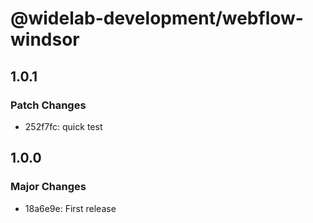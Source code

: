 # @widelab-development/webflow-windsor

## 1.0.1

### Patch Changes

- 252f7fc: quick test

## 1.0.0

### Major Changes

- 18a6e9e: First release
